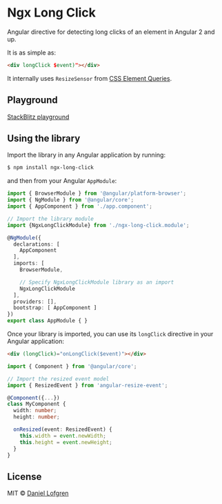 # Ngx Long Click

Angular directive for detecting long clicks of an element in Angular 2 and up.

It is as simple as:

```html
<div longClick $event)"></div>
```

It internally uses `ResizeSensor` from [CSS Element Queries](https://github.com/marcj/css-element-queries).

## Playground

[StackBlitz playground](https://stackblitz.com/edit/angular-resize-event-playground?file=src/app/app.component.html)

## Using the library

Import the library in any Angular application by running:

```bash
$ npm install ngx-long-click
```

and then from your Angular `AppModule`:

```typescript
import { BrowserModule } from '@angular/platform-browser';
import { NgModule } from '@angular/core';
import { AppComponent } from './app.component';

// Import the library module
import {NgxLongClickModule} from './ngx-long-click.module';

@NgModule({
  declarations: [
    AppComponent
  ],
  imports: [
    BrowserModule,

    // Specify NgxLongClickModule library as an import
    NgxLongClickModule
  ],
  providers: [],
  bootstrap: [ AppComponent ]
})
export class AppModule { }
```

Once your library is imported, you can use its `longClick` directive in your Angular application:

```html
<div (longClick)="onLongClick($event)"></div>
```

```typescript
import { Component } from '@angular/core';

// Import the resized event model
import { ResizedEvent } from 'angular-resize-event';

@Component({...})
class MyComponent {
  width: number;
  height: number;

  onResized(event: ResizedEvent) {
    this.width = event.newWidth;
    this.height = event.newHeight;
  }
}
```

## License

MIT © [Daniel Lofgren](mailto:lofgrendaniel@hotmail.com)
